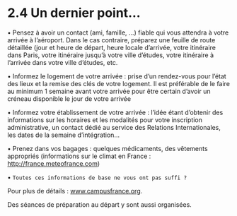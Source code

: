 # 2.4 Un dernier point...

• Pensez à avoir un contact (ami, famille, …) fiable qui vous attendra à votre arrivée à l’aéroport. Dans le cas contraire, préparez une feuille de route détaillée (jour et heure de départ, heure locale d’arrivée, votre itinéraire dans Paris, votre itinéraire jusqu’à
votre ville d’études, votre itinéraire à l’arrivée dans votre ville d’études, etc.

• Informez le logement de votre arrivée : prise d’un rendez-vous pour l’état des lieux et la remise des clés de votre logement. Il est préférable de le faire au minimum 1 semaine avant votre arrivée pour être certain d’avoir un créneau disponible le jour de votre arrivée

• Informez votre établissement de votre arrivée : l’idée étant d’obtenir des informations sur les horaires et les modalités pour votre inscription administrative, un contact dédié au service des Relations Internationales, les dates de la semaine d’intégration…

• Prenez dans vos bagages : quelques médicaments, des vêtements appropriés (informations sur le climat en France : http://france.meteofrance.com)

• `Toutes ces informations de base ne vous ont pas suffi ?`  

Pour plus de détails : www.campusfrance.org. 

Des séances de préparation au départ y sont aussi organisées.